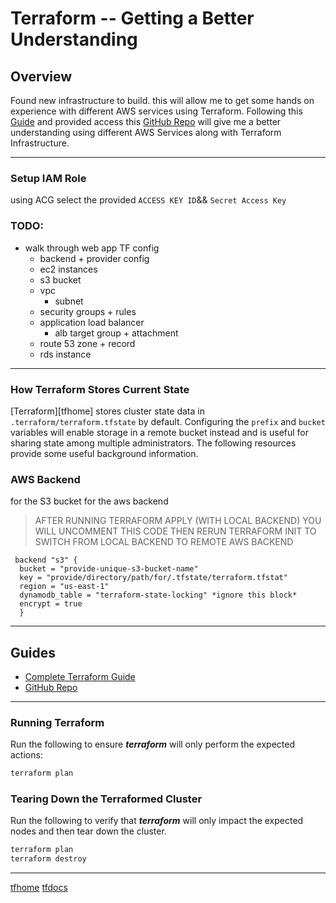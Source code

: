 # Terraform -- Getting a Better Understanding

## Overview

Found new infrastructure to build. this will allow me to get some hands on experience with different AWS services using Terraform. Following this [Guide](https://www.youtube.com/watch?v=7xngnjfIlK4&t=130s)  and provided access this [GitHub Repo](https://github.com/sidpalas/devops-directive-terraform-course) will give me a better understanding using different AWS Services along with Terraform Infrastructure.

-----


<!-- ## Getting Started
---- -->

### Setup IAM Role
using ACG select the provided `ACCESS KEY ID`&& `Secret Access Key`

### TODO:

 - walk through web app TF config
	 - backend + provider config
	 - ec2 instances
	 - s3 bucket
	 - vpc
		 - subnet
	- security groups + rules
	- application load balancer
		- alb target group + attachment
	- route 53  zone + record
	- rds instance

-----

### How Terraform Stores Current State

[Terraform][tfhome] stores cluster state data in
`.terraform/terraform.tfstate` by default. Configuring the `prefix` and
`bucket` variables will enable storage in a remote bucket instead and is
useful for sharing state among multiple administrators. The following
resources provide some useful background information.

### AWS Backend

for the S3 bucket for the aws backend

> AFTER RUNNING TERRAFORM APPLY (WITH LOCAL BACKEND)
  YOU WILL UNCOMMENT THIS CODE THEN RERUN TERRAFORM INIT
  TO SWITCH FROM LOCAL BACKEND TO REMOTE AWS BACKEND


```
 backend "s3" {
  bucket = "provide-unique-s3-bucket-name"
  key = "provide/directory/path/for/.tfstate/terraform.tfstat"
  region = "us-east-1"
  dynamodb_table = "terraform-state-locking" *ignore this block*
  encrypt = true      
  }
  ```
----

## Guides
- [Complete Terraform Guide](https://www.youtube.com/watch?v=7xngnjfIlK4&t=130s)
- [GitHub Repo](https://github.com/sidpalas/devops-directive-terraform-course)

----

### Running Terraform

Run the following to ensure ***terraform*** will only perform the expected
actions:

```sh
terraform plan
```

### Tearing Down the Terraformed Cluster

Run the following to verify that ***terraform*** will only impact the expected
nodes and then tear down the cluster.

```sh
terraform plan
terraform destroy
```
----

[tfhome](https://www.terraform.io)
[tfdocs](https://registry.terraform.io/providers/hashicorp/aws/latest/docs)